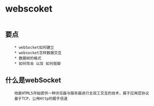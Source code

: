 # webscoket
```

```
## 要点
```
    * webSocket如何建立
    * websocket怎样数据交互
    * 数据帧的格式
    * 如何攻击 以及 如何抵御
```
## 什么是webSocket
```
    他是HTML5开始提供一种浏览器与服务器进行全双工交互的技术，属于应用层协议
    基于TCP，公用Http的握手信道
    

